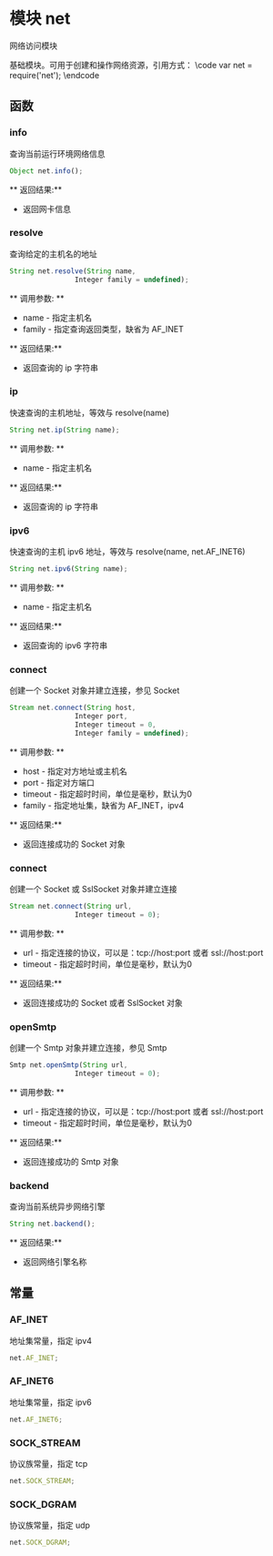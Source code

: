 # 模块 net
网络访问模块

基础模块。可用于创建和操作网络资源，引用方式：
\code
var net = require(&#39;net&#39;);
\endcode
## 函数
        
### info
查询当前运行环境网络信息
```JavaScript
Object net.info();
```

** 返回结果:**
* 返回网卡信息

### resolve
查询给定的主机名的地址
```JavaScript
String net.resolve(String name,
                Integer family = undefined);
```

** 调用参数: **
* name - 指定主机名
* family - 指定查询返回类型，缺省为 AF_INET

** 返回结果:**
* 返回查询的 ip 字符串

### ip
快速查询的主机地址，等效与 resolve(name)
```JavaScript
String net.ip(String name);
```

** 调用参数: **
* name - 指定主机名

** 返回结果:**
* 返回查询的 ip 字符串

### ipv6
快速查询的主机 ipv6 地址，等效与 resolve(name, net.AF_INET6)
```JavaScript
String net.ipv6(String name);
```

** 调用参数: **
* name - 指定主机名

** 返回结果:**
* 返回查询的 ipv6 字符串

### connect
创建一个 Socket 对象并建立连接，参见 Socket
```JavaScript
Stream net.connect(String host,
                Integer port,
                Integer timeout = 0,
                Integer family = undefined);
```

** 调用参数: **
* host - 指定对方地址或主机名
* port - 指定对方端口
* timeout - 指定超时时间，单位是毫秒，默认为0
* family - 指定地址集，缺省为 AF_INET，ipv4

** 返回结果:**
* 返回连接成功的 Socket 对象

### connect
创建一个 Socket 或 SslSocket 对象并建立连接
```JavaScript
Stream net.connect(String url,
                Integer timeout = 0);
```

** 调用参数: **
* url - 指定连接的协议，可以是：tcp://host:port 或者 ssl://host:port
* timeout - 指定超时时间，单位是毫秒，默认为0

** 返回结果:**
* 返回连接成功的 Socket 或者 SslSocket 对象

### openSmtp
创建一个 Smtp 对象并建立连接，参见 Smtp
```JavaScript
Smtp net.openSmtp(String url,
                Integer timeout = 0);
```

** 调用参数: **
* url - 指定连接的协议，可以是：tcp://host:port 或者 ssl://host:port
* timeout - 指定超时时间，单位是毫秒，默认为0

** 返回结果:**
* 返回连接成功的 Smtp 对象

### backend
查询当前系统异步网络引擎
```JavaScript
String net.backend();
```

** 返回结果:**
* 返回网络引擎名称

## 常量
        
### AF_INET
地址集常量，指定 ipv4
```JavaScript
net.AF_INET;
```

### AF_INET6
地址集常量，指定 ipv6
```JavaScript
net.AF_INET6;
```

### SOCK_STREAM
协议族常量，指定 tcp
```JavaScript
net.SOCK_STREAM;
```

### SOCK_DGRAM
协议族常量，指定 udp
```JavaScript
net.SOCK_DGRAM;
```

